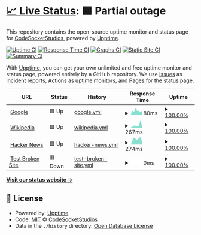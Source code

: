 # [📈 Live Status](https://CodeSocketStudios.github.io/status): <!--live status--> **🟧 Partial outage**

This repository contains the open-source uptime monitor and status page for [CodeSocketStudios](https://CodeSocketStudios.github.io/status), powered by [Upptime](https://github.com/upptime/upptime).

[![Uptime CI](https://github.com/CodeSocketStudios/status/workflows/Uptime%20CI/badge.svg)](https://github.com/CodeSocketStudios/status/actions?query=workflow%3A%22Uptime+CI%22)
[![Response Time CI](https://github.com/CodeSocketStudios/status/workflows/Response%20Time%20CI/badge.svg)](https://github.com/CodeSocketStudios/status/actions?query=workflow%3A%22Response+Time+CI%22)
[![Graphs CI](https://github.com/CodeSocketStudios/status/workflows/Graphs%20CI/badge.svg)](https://github.com/CodeSocketStudios/status/actions?query=workflow%3A%22Graphs+CI%22)
[![Static Site CI](https://github.com/CodeSocketStudios/status/workflows/Static%20Site%20CI/badge.svg)](https://github.com/CodeSocketStudios/status/actions?query=workflow%3A%22Static+Site+CI%22)
[![Summary CI](https://github.com/CodeSocketStudios/status/workflows/Summary%20CI/badge.svg)](https://github.com/CodeSocketStudios/status/actions?query=workflow%3A%22Summary+CI%22)

With [Upptime](https://upptime.js.org), you can get your own unlimited and free uptime monitor and status page, powered entirely by a GitHub repository. We use [Issues](https://github.com/CodeSocketStudios/status/issues) as incident reports, [Actions](https://github.com/CodeSocketStudios/status/actions) as uptime monitors, and [Pages](https://CodeSocketStudios.github.io/status) for the status page.

<!--start: status pages-->
<!-- This summary is generated by Upptime (https://github.com/upptime/upptime) -->
<!-- Do not edit this manually, your changes will be overwritten -->
<!-- prettier-ignore -->
| URL | Status | History | Response Time | Uptime |
| --- | ------ | ------- | ------------- | ------ |
| <img alt="" src="https://favicons.githubusercontent.com/www.google.com" height="13"> [Google](https://www.google.com) | 🟩 Up | [google.yml](https://github.com/CodeSocketStudios/status/commits/HEAD/history/google.yml) | <details><summary><img alt="Response time graph" src="./graphs/google/response-time-week.png" height="20"> 80ms</summary><br><a href="https://CodeSocketStudios.github.io/status/history/google"><img alt="Response time 151" src="https://img.shields.io/endpoint?url=https%3A%2F%2Fraw.githubusercontent.com%2FCodeSocketStudios%2Fstatus%2FHEAD%2Fapi%2Fgoogle%2Fresponse-time.json"></a><br><a href="https://CodeSocketStudios.github.io/status/history/google"><img alt="24-hour response time 76" src="https://img.shields.io/endpoint?url=https%3A%2F%2Fraw.githubusercontent.com%2FCodeSocketStudios%2Fstatus%2FHEAD%2Fapi%2Fgoogle%2Fresponse-time-day.json"></a><br><a href="https://CodeSocketStudios.github.io/status/history/google"><img alt="7-day response time 80" src="https://img.shields.io/endpoint?url=https%3A%2F%2Fraw.githubusercontent.com%2FCodeSocketStudios%2Fstatus%2FHEAD%2Fapi%2Fgoogle%2Fresponse-time-week.json"></a><br><a href="https://CodeSocketStudios.github.io/status/history/google"><img alt="30-day response time 85" src="https://img.shields.io/endpoint?url=https%3A%2F%2Fraw.githubusercontent.com%2FCodeSocketStudios%2Fstatus%2FHEAD%2Fapi%2Fgoogle%2Fresponse-time-month.json"></a><br><a href="https://CodeSocketStudios.github.io/status/history/google"><img alt="1-year response time 151" src="https://img.shields.io/endpoint?url=https%3A%2F%2Fraw.githubusercontent.com%2FCodeSocketStudios%2Fstatus%2FHEAD%2Fapi%2Fgoogle%2Fresponse-time-year.json"></a></details> | <details><summary><a href="https://CodeSocketStudios.github.io/status/history/google">100.00%</a></summary><a href="https://CodeSocketStudios.github.io/status/history/google"><img alt="All-time uptime 100.00%" src="https://img.shields.io/endpoint?url=https%3A%2F%2Fraw.githubusercontent.com%2FCodeSocketStudios%2Fstatus%2FHEAD%2Fapi%2Fgoogle%2Fuptime.json"></a><br><a href="https://CodeSocketStudios.github.io/status/history/google"><img alt="24-hour uptime 100.00%" src="https://img.shields.io/endpoint?url=https%3A%2F%2Fraw.githubusercontent.com%2FCodeSocketStudios%2Fstatus%2FHEAD%2Fapi%2Fgoogle%2Fuptime-day.json"></a><br><a href="https://CodeSocketStudios.github.io/status/history/google"><img alt="7-day uptime 100.00%" src="https://img.shields.io/endpoint?url=https%3A%2F%2Fraw.githubusercontent.com%2FCodeSocketStudios%2Fstatus%2FHEAD%2Fapi%2Fgoogle%2Fuptime-week.json"></a><br><a href="https://CodeSocketStudios.github.io/status/history/google"><img alt="30-day uptime 100.00%" src="https://img.shields.io/endpoint?url=https%3A%2F%2Fraw.githubusercontent.com%2FCodeSocketStudios%2Fstatus%2FHEAD%2Fapi%2Fgoogle%2Fuptime-month.json"></a><br><a href="https://CodeSocketStudios.github.io/status/history/google"><img alt="1-year uptime 99.99%" src="https://img.shields.io/endpoint?url=https%3A%2F%2Fraw.githubusercontent.com%2FCodeSocketStudios%2Fstatus%2FHEAD%2Fapi%2Fgoogle%2Fuptime-year.json"></a></details>
| <img alt="" src="https://favicons.githubusercontent.com/en.wikipedia.org" height="13"> [Wikipedia](https://en.wikipedia.org) | 🟩 Up | [wikipedia.yml](https://github.com/CodeSocketStudios/status/commits/HEAD/history/wikipedia.yml) | <details><summary><img alt="Response time graph" src="./graphs/wikipedia/response-time-week.png" height="20"> 267ms</summary><br><a href="https://CodeSocketStudios.github.io/status/history/wikipedia"><img alt="Response time 206" src="https://img.shields.io/endpoint?url=https%3A%2F%2Fraw.githubusercontent.com%2FCodeSocketStudios%2Fstatus%2FHEAD%2Fapi%2Fwikipedia%2Fresponse-time.json"></a><br><a href="https://CodeSocketStudios.github.io/status/history/wikipedia"><img alt="24-hour response time 118" src="https://img.shields.io/endpoint?url=https%3A%2F%2Fraw.githubusercontent.com%2FCodeSocketStudios%2Fstatus%2FHEAD%2Fapi%2Fwikipedia%2Fresponse-time-day.json"></a><br><a href="https://CodeSocketStudios.github.io/status/history/wikipedia"><img alt="7-day response time 267" src="https://img.shields.io/endpoint?url=https%3A%2F%2Fraw.githubusercontent.com%2FCodeSocketStudios%2Fstatus%2FHEAD%2Fapi%2Fwikipedia%2Fresponse-time-week.json"></a><br><a href="https://CodeSocketStudios.github.io/status/history/wikipedia"><img alt="30-day response time 213" src="https://img.shields.io/endpoint?url=https%3A%2F%2Fraw.githubusercontent.com%2FCodeSocketStudios%2Fstatus%2FHEAD%2Fapi%2Fwikipedia%2Fresponse-time-month.json"></a><br><a href="https://CodeSocketStudios.github.io/status/history/wikipedia"><img alt="1-year response time 206" src="https://img.shields.io/endpoint?url=https%3A%2F%2Fraw.githubusercontent.com%2FCodeSocketStudios%2Fstatus%2FHEAD%2Fapi%2Fwikipedia%2Fresponse-time-year.json"></a></details> | <details><summary><a href="https://CodeSocketStudios.github.io/status/history/wikipedia">100.00%</a></summary><a href="https://CodeSocketStudios.github.io/status/history/wikipedia"><img alt="All-time uptime 100.00%" src="https://img.shields.io/endpoint?url=https%3A%2F%2Fraw.githubusercontent.com%2FCodeSocketStudios%2Fstatus%2FHEAD%2Fapi%2Fwikipedia%2Fuptime.json"></a><br><a href="https://CodeSocketStudios.github.io/status/history/wikipedia"><img alt="24-hour uptime 100.00%" src="https://img.shields.io/endpoint?url=https%3A%2F%2Fraw.githubusercontent.com%2FCodeSocketStudios%2Fstatus%2FHEAD%2Fapi%2Fwikipedia%2Fuptime-day.json"></a><br><a href="https://CodeSocketStudios.github.io/status/history/wikipedia"><img alt="7-day uptime 100.00%" src="https://img.shields.io/endpoint?url=https%3A%2F%2Fraw.githubusercontent.com%2FCodeSocketStudios%2Fstatus%2FHEAD%2Fapi%2Fwikipedia%2Fuptime-week.json"></a><br><a href="https://CodeSocketStudios.github.io/status/history/wikipedia"><img alt="30-day uptime 100.00%" src="https://img.shields.io/endpoint?url=https%3A%2F%2Fraw.githubusercontent.com%2FCodeSocketStudios%2Fstatus%2FHEAD%2Fapi%2Fwikipedia%2Fuptime-month.json"></a><br><a href="https://CodeSocketStudios.github.io/status/history/wikipedia"><img alt="1-year uptime 100.00%" src="https://img.shields.io/endpoint?url=https%3A%2F%2Fraw.githubusercontent.com%2FCodeSocketStudios%2Fstatus%2FHEAD%2Fapi%2Fwikipedia%2Fuptime-year.json"></a></details>
| <img alt="" src="https://favicons.githubusercontent.com/news.ycombinator.com" height="13"> [Hacker News](https://news.ycombinator.com) | 🟩 Up | [hacker-news.yml](https://github.com/CodeSocketStudios/status/commits/HEAD/history/hacker-news.yml) | <details><summary><img alt="Response time graph" src="./graphs/hacker-news/response-time-week.png" height="20"> 274ms</summary><br><a href="https://CodeSocketStudios.github.io/status/history/hacker-news"><img alt="Response time 242" src="https://img.shields.io/endpoint?url=https%3A%2F%2Fraw.githubusercontent.com%2FCodeSocketStudios%2Fstatus%2FHEAD%2Fapi%2Fhacker-news%2Fresponse-time.json"></a><br><a href="https://CodeSocketStudios.github.io/status/history/hacker-news"><img alt="24-hour response time 110" src="https://img.shields.io/endpoint?url=https%3A%2F%2Fraw.githubusercontent.com%2FCodeSocketStudios%2Fstatus%2FHEAD%2Fapi%2Fhacker-news%2Fresponse-time-day.json"></a><br><a href="https://CodeSocketStudios.github.io/status/history/hacker-news"><img alt="7-day response time 274" src="https://img.shields.io/endpoint?url=https%3A%2F%2Fraw.githubusercontent.com%2FCodeSocketStudios%2Fstatus%2FHEAD%2Fapi%2Fhacker-news%2Fresponse-time-week.json"></a><br><a href="https://CodeSocketStudios.github.io/status/history/hacker-news"><img alt="30-day response time 270" src="https://img.shields.io/endpoint?url=https%3A%2F%2Fraw.githubusercontent.com%2FCodeSocketStudios%2Fstatus%2FHEAD%2Fapi%2Fhacker-news%2Fresponse-time-month.json"></a><br><a href="https://CodeSocketStudios.github.io/status/history/hacker-news"><img alt="1-year response time 242" src="https://img.shields.io/endpoint?url=https%3A%2F%2Fraw.githubusercontent.com%2FCodeSocketStudios%2Fstatus%2FHEAD%2Fapi%2Fhacker-news%2Fresponse-time-year.json"></a></details> | <details><summary><a href="https://CodeSocketStudios.github.io/status/history/hacker-news">100.00%</a></summary><a href="https://CodeSocketStudios.github.io/status/history/hacker-news"><img alt="All-time uptime 99.99%" src="https://img.shields.io/endpoint?url=https%3A%2F%2Fraw.githubusercontent.com%2FCodeSocketStudios%2Fstatus%2FHEAD%2Fapi%2Fhacker-news%2Fuptime.json"></a><br><a href="https://CodeSocketStudios.github.io/status/history/hacker-news"><img alt="24-hour uptime 100.00%" src="https://img.shields.io/endpoint?url=https%3A%2F%2Fraw.githubusercontent.com%2FCodeSocketStudios%2Fstatus%2FHEAD%2Fapi%2Fhacker-news%2Fuptime-day.json"></a><br><a href="https://CodeSocketStudios.github.io/status/history/hacker-news"><img alt="7-day uptime 100.00%" src="https://img.shields.io/endpoint?url=https%3A%2F%2Fraw.githubusercontent.com%2FCodeSocketStudios%2Fstatus%2FHEAD%2Fapi%2Fhacker-news%2Fuptime-week.json"></a><br><a href="https://CodeSocketStudios.github.io/status/history/hacker-news"><img alt="30-day uptime 100.00%" src="https://img.shields.io/endpoint?url=https%3A%2F%2Fraw.githubusercontent.com%2FCodeSocketStudios%2Fstatus%2FHEAD%2Fapi%2Fhacker-news%2Fuptime-month.json"></a><br><a href="https://CodeSocketStudios.github.io/status/history/hacker-news"><img alt="1-year uptime 99.99%" src="https://img.shields.io/endpoint?url=https%3A%2F%2Fraw.githubusercontent.com%2FCodeSocketStudios%2Fstatus%2FHEAD%2Fapi%2Fhacker-news%2Fuptime-year.json"></a></details>
| <img alt="" src="https://favicons.githubusercontent.com/thissitedoesnotexist.koj.co" height="13"> [Test Broken Site](https://thissitedoesnotexist.koj.co) | 🟥 Down | [test-broken-site.yml](https://github.com/CodeSocketStudios/status/commits/HEAD/history/test-broken-site.yml) | <details><summary><img alt="Response time graph" src="./graphs/test-broken-site/response-time-week.png" height="20"> 0ms</summary><br><a href="https://CodeSocketStudios.github.io/status/history/test-broken-site"><img alt="Response time 0" src="https://img.shields.io/endpoint?url=https%3A%2F%2Fraw.githubusercontent.com%2FCodeSocketStudios%2Fstatus%2FHEAD%2Fapi%2Ftest-broken-site%2Fresponse-time.json"></a><br><a href="https://CodeSocketStudios.github.io/status/history/test-broken-site"><img alt="24-hour response time 0" src="https://img.shields.io/endpoint?url=https%3A%2F%2Fraw.githubusercontent.com%2FCodeSocketStudios%2Fstatus%2FHEAD%2Fapi%2Ftest-broken-site%2Fresponse-time-day.json"></a><br><a href="https://CodeSocketStudios.github.io/status/history/test-broken-site"><img alt="7-day response time 0" src="https://img.shields.io/endpoint?url=https%3A%2F%2Fraw.githubusercontent.com%2FCodeSocketStudios%2Fstatus%2FHEAD%2Fapi%2Ftest-broken-site%2Fresponse-time-week.json"></a><br><a href="https://CodeSocketStudios.github.io/status/history/test-broken-site"><img alt="30-day response time 0" src="https://img.shields.io/endpoint?url=https%3A%2F%2Fraw.githubusercontent.com%2FCodeSocketStudios%2Fstatus%2FHEAD%2Fapi%2Ftest-broken-site%2Fresponse-time-month.json"></a><br><a href="https://CodeSocketStudios.github.io/status/history/test-broken-site"><img alt="1-year response time 0" src="https://img.shields.io/endpoint?url=https%3A%2F%2Fraw.githubusercontent.com%2FCodeSocketStudios%2Fstatus%2FHEAD%2Fapi%2Ftest-broken-site%2Fresponse-time-year.json"></a></details> | <details><summary><a href="https://CodeSocketStudios.github.io/status/history/test-broken-site">100.00%</a></summary><a href="https://CodeSocketStudios.github.io/status/history/test-broken-site"><img alt="All-time uptime 100.00%" src="https://img.shields.io/endpoint?url=https%3A%2F%2Fraw.githubusercontent.com%2FCodeSocketStudios%2Fstatus%2FHEAD%2Fapi%2Ftest-broken-site%2Fuptime.json"></a><br><a href="https://CodeSocketStudios.github.io/status/history/test-broken-site"><img alt="24-hour uptime 100.00%" src="https://img.shields.io/endpoint?url=https%3A%2F%2Fraw.githubusercontent.com%2FCodeSocketStudios%2Fstatus%2FHEAD%2Fapi%2Ftest-broken-site%2Fuptime-day.json"></a><br><a href="https://CodeSocketStudios.github.io/status/history/test-broken-site"><img alt="7-day uptime 100.00%" src="https://img.shields.io/endpoint?url=https%3A%2F%2Fraw.githubusercontent.com%2FCodeSocketStudios%2Fstatus%2FHEAD%2Fapi%2Ftest-broken-site%2Fuptime-week.json"></a><br><a href="https://CodeSocketStudios.github.io/status/history/test-broken-site"><img alt="30-day uptime 100.00%" src="https://img.shields.io/endpoint?url=https%3A%2F%2Fraw.githubusercontent.com%2FCodeSocketStudios%2Fstatus%2FHEAD%2Fapi%2Ftest-broken-site%2Fuptime-month.json"></a><br><a href="https://CodeSocketStudios.github.io/status/history/test-broken-site"><img alt="1-year uptime 100.00%" src="https://img.shields.io/endpoint?url=https%3A%2F%2Fraw.githubusercontent.com%2FCodeSocketStudios%2Fstatus%2FHEAD%2Fapi%2Ftest-broken-site%2Fuptime-year.json"></a></details>

<!--end: status pages-->

[**Visit our status website →**](https://CodeSocketStudios.github.io/status)

## 📄 License

- Powered by: [Upptime](https://github.com/upptime/upptime)
- Code: [MIT](./LICENSE) © [CodeSocketStudios](https://CodeSocketStudios.github.io/status)
- Data in the `./history` directory: [Open Database License](https://opendatacommons.org/licenses/odbl/1-0/)
